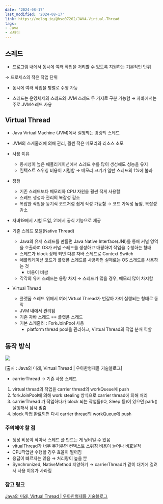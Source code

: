 ```yaml
---
date: '2024-08-17'
last_modified: '2024-08-17'
link: https://velog.io/@hso07202/JAVA-Virtual-Thread
tags:
- Java
- 스터디
---
```


## 스레드  
  
  * 프로그램 내에서 동시에 여러 작업을 처리할 수 있도록 지원하는 기본적인 단위

→ 프로세스의 작은 작업 단위

  * 동시에 여러 작업을 병렬로 수행 가능

  * 스레드는 운영체제의 스레드와 JVM 스레드 두 가지로 구분 가능함 → 자바에서는 주로 JVM스레드 사용




## Virtual Thread

  * Java Virtual Machine (JVM)에서 실행되는 경량의 스레드

  * JVM의 스케줄러에 의해 관리, 훨씬 적은 메모리와 리소스 소모

  * 사용 이유

    * 동시성이 높은 애플리케이션에서 스레드 수를 많이 생성해도 성능을 유지
    * 컨텍스트 스위칭 비용이 저렴함 → 메모리 크기가 일반 스레드의 1%에 불과
  * 장점

    * 기존 스레드보다 메모리와 CPU 자원을 훨씬 적게 사용함
    * 스레드 생성과 관리의 복잡성 감소
    * 복잡한 작업을 동기식 코드처럼 쉽게 작성 가능함 → 코드 가독성 높임, 복잡성 감소
  * 자바19에서 시험 도입, 21에서 공식 기능으로 제공

  * 기존 스레드 모델(Native Thread)

    * Java의 유저 스레드를 만들면 Java Native Interface(JNI)를 통해 커널 영역을 호출하여 OS가 커널 스레드를 생성하고 매핑하여 작업을 수행하는 형태
    * 스레드가 block 상태 되면 다른 자바 스레드로 Context Switch
    * 애플리케이션 코드가 플랫폼 스레드를 사용하면 실제로는 OS 스레드를 사용하는 것
      * 비용이 비쌈
    * 각각의 유저 스레드는 용량 차지 → 스레드가 많을 경우, 메모리 많이 차지함
  * Virtual Thread

    * 플랫폼 스레드 위에서 여러 Virtual Thread가 번갈아 가며 실행되는 형태로 동작
    * JVM 내에서 관리됨
    * 기존 자바 스레드 == 플랫폼 스레드
    * 기본 스케줄러 : ForkJoinPool 사용
      * platform thread pool을 관리하고, Virtual Thread의 작업 분배 역할



## 동작 방식

![](https://velog.velcdn.com/images/hso07202/post/48ff94a3-086b-4d56-9347-4f8cf5ba7aae/image.png)

[출처 : Java의 미래, Virtual Thread | 우아한형제들 기술블로그]

  * carrierThread → 기존 사용 스레드


  1. virtual thread의 작업을 carrier thread의 workQueue에 push
  2. forkJoinPool에 의해 work stealing 방식으로 carrier thread에 의해 처리
  3. carrierThread 가 작업하다가 block 되는 작업들(IO, Sleep 등)이 있으면 park() 실행해서 잠시 멈춤
  4. block 작업 완료되면 다시 carrier thread의 workQueue에 push



### 주의해야 할 점

  * 생성 비용이 작아서 스레드 풀 만드는 게 낭비일 수 있음
  * vitualThread가 너무 무거우면 컨텍스트 스위칭 비용이 늘어나 비효율적
  * CPU작업만 수행할 경우 효율이 떨어짐
  * 응답이 빠르지는 않음 → 처리량이 높을 뿐
  * Synchronized, NativeMethod 지양하기 → carrierThread가 같이 대기에 걸려서 사용 이유가 사라짐



### 참고 링크

[Java의 미래, Virtual Thread | 우아한형제들 기술블로그](https://techblog.woowahan.com/15398/)